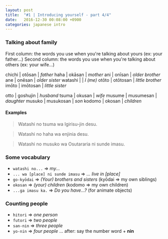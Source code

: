 ```yaml
---
layout: post
title:  "#1 | Introducing yourself - part 4/4"
date:   2016-12-30 00:08:00 +0900
categories: japanese intro
---
```


### Talking about family

First column: the words you use when you're talking about yours (ex: your father...)
Second column: the words you use when you're talking about others (ex: your wife...)

chichi | otōsan | _father_
haha | okāsan | _mother_
ani | onīsan | _older brother_
ane | onēsan | _older sister_
watashi |     | _I (me)_
otōto | otōtosan | _little brother_
imōto | imōtosan | _little sister_

otto | goshujin | _husband_
tsuma | okusan | _wife_
musume | musumesan | _daughter_
musuko | musukosan | _son_
kodomo | okosan | _children_



#### Examples
> Watashi no tsuma wa Igirisu-jin desu.

> Watashi no haha wa enjinia desu.

> Watashi no musuko wa Osutararia ni sunde imasu.

### Some vocabulary
* `watashi no...` => _my..._
* `... wa [place] ni sunde imasu` => _... live in [place]_
* `go-kyōdai` => _(Your) brothers and sisters_ (kyōdai => my own siblings)
* `okosan` => _(your) children_ (kodomo => my own children)
* `...ga imasu ka.` => _Do you have...?_ (for animate objects)

### Counting people
* `hitori` => _one person_
* `futori` => _two people_
* `san-nin` => _three people_
* `yo-nin` => _four people_
... after: say the number word + **nin**

